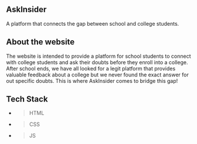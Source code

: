 ## AskInsider 
A platform that connects the gap between school and college students. 

## About the website 
The website is intended to provide a platform for school students to connect with college students and ask their doubts before they enroll into a college. 
After school ends, we have all looked for a legit platform that provides valuable feedback about a college but we never found the exact answer for out specific doubts. 
This is where AskInsider comes to bridge this gap! 

## Tech Stack 
- > HTML 
- > CSS 
- > JS 

